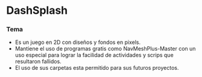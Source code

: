 # DashSplash

### Tema

- Es un juego en 2D con diseños y fondos en pixels.
- Mantiene el uso de programas gratis como NavMeshPlus-Master con un uso especial para lograr la facilidad de actividades y scrips que resultaron fallidos.
- El uso de sus carpetas esta permitido para sus futuros proyectos.
